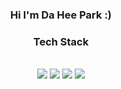 <!-- https://simpleicons.org -->
<div align="center">
<h3> Hi I'm Da Hee Park :) </h3>
<h3> Tech Stack </h3>

<br>
<img src="https://img.shields.io/badge/Python-3766AB?style=flat-square&logo=Python&logoColor=white"/>
<img src="https://img.shields.io/badge/C-A8B9CC?style=flat-square&logo=C&logoColor=white"/>
<img src="https://img.shields.io/badge/Git-F05032?style=flat-square&logo=Git&logoColor=white"/>
<img src="https://img.shields.io/badge/Linux-FCC624?style=flat-square&logo=Linux&logoColor=white"/>
<div>
